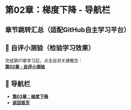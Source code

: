 # 第02章：梯度下降 - 导航栏
## 章节跳转汇总（适配GitHub自主学习平台）  
## 📝 自评小测验（检验学习效果）  
完成第01章学习后，点击自测关键概念：  
**[第02章 - 自评小测验](question02.md)**  

## 🚀 导航栏  
- **[第03章：梯度下降](../Chater03/chter01.md)**  
- **[返回首页](../../index.md)**
